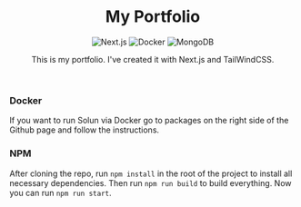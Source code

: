 <div align="center">


 
  <h1 align="center">My Portfolio</h1>

 <p align="center">
    <img src="https://img.shields.io/badge/next.js-000000?style=for-the-badge&logo=nextdotjs&logoColor=white" alt="Next.js">
    <img src="https://img.shields.io/static/v1?style=for-the-badge&message=Docker&color=2496ED&logo=Docker&logoColor=FFFFFF&label=" alt="Docker">
    <img src="https://img.shields.io/static/v1?style=for-the-badge&message=Tailwind+CSS&color=222222&logo=Tailwind+CSS&logoColor=06B6D4&label=" alt="MongoDB">
  </p>

  <p align="center">
    This is my portfolio. I've created it with Next.js and TailWindCSS.
  </p>
</div>



<br>

### Docker

If you want to run Solun via Docker go to packages on the right side of the Github page and follow the instructions.

### NPM

After cloning the repo, run `npm install` in the root of the project to install all necessary dependencies. Then run `npm run build` to build everything. Now you can run `npm run start`.
